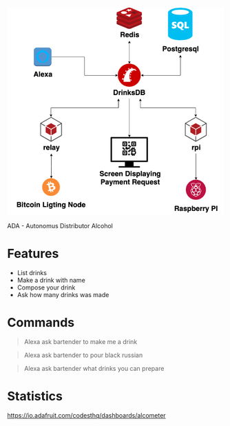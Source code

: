![Diagram](graph.png)

ADA - Autonomus Distributor Alcohol

# Features

* List drinks
* Make a drink with name
* Compose your drink
* Ask how many drinks was made

# Commands

> Alexa ask bartender to make me a drink

> Alexa ask bartender to pour black russian

> Alexa ask bartender what drinks you can prepare

# Statistics

https://io.adafruit.com/codesthq/dashboards/alcometer